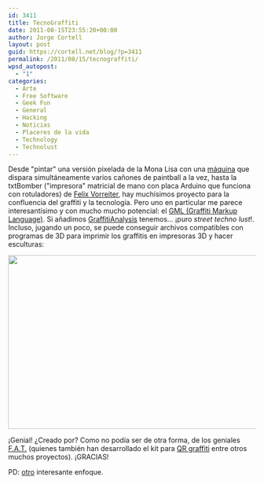 ```yaml
---
id: 3411
title: TecnoGraffiti
date: 2011-08-15T23:55:20+00:00
author: Jorge Cortell
layout: post
guid: https://cortell.net/blog/?p=3411
permalink: /2011/08/15/tecnograffiti/
wpsd_autopost:
  - "1"
categories:
  - Arte
  - Free Software
  - Geek Fun
  - General
  - Hacking
  - Noticias
  - Placeres de la vida
  - Technology
  - Technolust
---
```

Desde "pintar" una versión pixelada de la Mona Lisa con una <a title="https://www.youtube.com/watch?v=Ma4YYg-boHo&feature=player_embedded" href="https://www.youtube.com/watch?v=Ma4YYg-boHo&feature=player_embedded" target="_blank">máquina</a> que dispara simultáneamente varios cañones de paintball a la vez, hasta la txtBomber ("impresora" matricial de mano con placa Arduino que funciona con rotuladores) de <a title="https://www.behance.net/fel-x" href="https://www.behance.net/fel-x" target="_blank">Felix Vorreiter</a>, hay muchísimos proyecto para la confluencia del graffiti y la tecnología. Pero uno en particular me parece interesantísimo y con mucho mucho potencial: el <a title="https://www.graffitimarkuplanguage.com/" href="https://www.graffitimarkuplanguage.com/" target="_blank">GML (Graffiti Markup Language)</a>. Si añadimos <a title="https://graffitianalysis.com/" href="https://graffitianalysis.com/" target="_blank">GraffitiAnalysis</a> tenemos... ¡puro _street techno lust_!. Incluso, jugando un poco, se puede conseguir archivos compatibles con programas de 3D para imprimir los graffitis en impresoras 3D y hacer esculturas:

<p style="text-align: center">
  <img class="aligncenter" title="graffiti sculpture" src="https://www.graffitimarkuplanguage.com/wp-content/uploads/2010/08/P10803001.jpg" alt="" width="630" height="354" />
</p>

¡Genial! ¿Creado por? Como no podía ser de otra forma, de los geniales <a title="https://fffff.at/" href="https://fffff.at/" target="_blank">F.A.T.</a> (quienes también han desarrollado el kit para <a title="https://fffff.at/qr-code-stenciler-update/" href="https://fffff.at/qr-code-stenciler-update/" target="_blank">QR graffiti</a> entre otros muchos proyectos). ¡GRACIAS!

PD: <a title="https://www.cookingideas.es/scorelight-la-musicalidad-del-garabato-de-un-nino-20091209.html" href="https://www.cookingideas.es/scorelight-la-musicalidad-del-garabato-de-un-nino-20091209.html" target="_blank">otro</a> interesante enfoque.